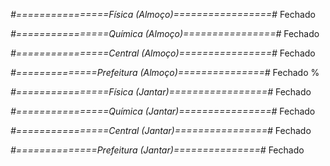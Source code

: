 
*#================Física (Almoço)=================#*
Fechado

*#================Química (Almoço)================#*
Fechado

*#================Central (Almoço)================#*
Fechado

*#==============Prefeitura (Almoço)===============#*
Fechado
%

*#================Física (Jantar)=================#*
Fechado

*#================Química (Jantar)================#*
Fechado

*#================Central (Jantar)================#*
Fechado

*#==============Prefeitura (Jantar)===============#*
Fechado
